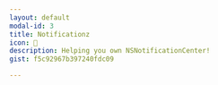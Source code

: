 ```yaml
---
layout: default
modal-id: 3
title: Notificationz
icon: 📡 
description: Helping you own NSNotificationCenter!
gist: f5c92967b397240fdc09

---
```

